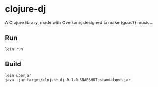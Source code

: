 # clojure-dj

A Clojure library, made with Overtone, designed to make (good?) music...

## Run
```
lein run
```

## Build
```
lein uberjar
java -jar target/clojure-dj-0.1.0-SNAPSHOT-standalone.jar
```